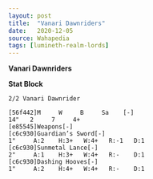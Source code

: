 ```yaml
---
layout: post
title:  "Vanari Dawnriders"
date:   2020-12-05
source: Wahapedia
tags: [lumineth-realm-lords]
---
```


**Vanari Dawnriders**

**Stat Block**
```
2/2 Vanari Dawnrider
```

```
[56f442]M     W     B     Sa    [-]
14"   2     7     4+    
[e85545]Weapons[-]
[c6c930]Guardian’s Sword[-]
1"     A:2    H:3+   W:4+   R:-1   D:1   
[c6c930]Sunmetal Lance[-]
2"     A:1    H:3+   W:4+   R:-    D:1   
[c6c930]Dashing Hooves[-]
1"     A:2    H:4+   W:4+   R:-    D:1   
```


